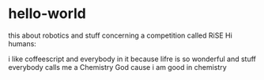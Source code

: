 # hello-world
this about robotics and stuff concerning  a competition called RiSE
Hi humans:

i like coffeescript and everybody in it because lifre is so wonderful and stuff
everybody calls me a Chemistry God cause i am good in chemistry
